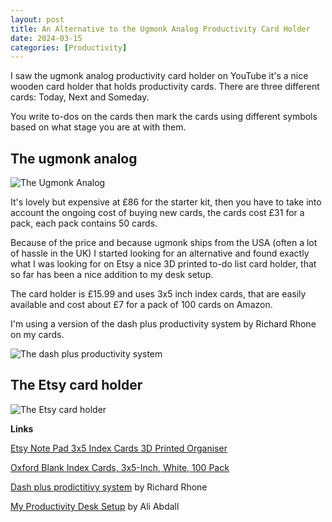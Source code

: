 ```yaml
---
layout: post
title: An Alternative to the Ugmonk Analog Productivity Card Holder
date: 2024-03-15
categories: [Productivity]
---
```



I saw the ugmonk analog productivity card holder on YouTube it's a nice wooden card holder that holds productivity cards. There are three different cards: Today, Next and Someday.

You write to-dos on the cards then mark the cards using different symbols based on what stage you are at with them.

## The ugmonk analog

![The Ugmonk Analog](https://anirog.github.io/images/IMG_0938.jpg)

It's lovely but expensive at £86 for the starter kit, then you have to take into account the ongoing cost of buying new cards, the cards cost £31 for a pack, each pack contains 50 cards.

Because of the price and because ugmonk ships from the USA (often a lot of hassle in the UK) I started looking for an alternative and found exactly what I was looking for on Etsy a nice 3D printed to-do list card holder, that so far has been a nice addition to my desk setup.

The card holder is £15.99 and uses 3x5 inch index cards, that are easily available and cost about £7 for a pack of 100 cards on Amazon.

I'm using a version of the dash plus productivity system by Richard Rhone on my cards.

![The dash plus productivity system](https://anirog.github.io/images/IMG_0939.jpg)

## The Etsy card holder

![The Etsy card holder](https://anirog.github.io/images/IMG_0940.WEBP)

**Links**

[Etsy Note Pad 3x5 Index Cards 3D Printed Organiser](https://tidd.ly/3PoAkfZ)

[Oxford Blank Index Cards, 3x5-Inch, White, 100 Pack](http://www.amazon.co.uk/dp/B00006IFCW/ref=nosim?tag=larrie-21)

[Dash plus prodictitivy system](https://patrickrhone.com/dashplus/) by Richard Rhone

[My Productivity Desk Setup](https://youtu.be/5791L8VEHZw?t=523) by Ali Abdall

